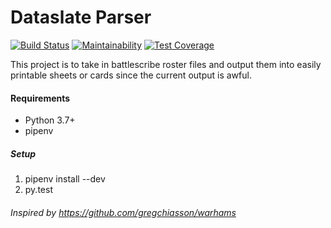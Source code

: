 # Dataslate Parser
[![Build Status](https://drone.stvnksslr.com/api/badges/stvnksslr/dataslate-parser/status.svg)](https://drone.stvnksslr.com/stvnksslr/dataslate-parser)
[![Maintainability](https://api.codeclimate.com/v1/badges/86bd40b6d3fd037140d4/maintainability)](https://codeclimate.com/github/stvnksslr/dataslate-parser/maintainability)
[![Test Coverage](https://api.codeclimate.com/v1/badges/86bd40b6d3fd037140d4/test_coverage)](https://codeclimate.com/github/stvnksslr/dataslate-parser/test_coverage)

This project is to take in battlescribe roster files and output them into easily printable sheets or cards since the current output is awful.

#### Requirements
* Python 3.7+
* pipenv 

##### Setup
1. pipenv install --dev
2. py.test


###### Inspired by https://github.com/gregchiasson/warhams 
